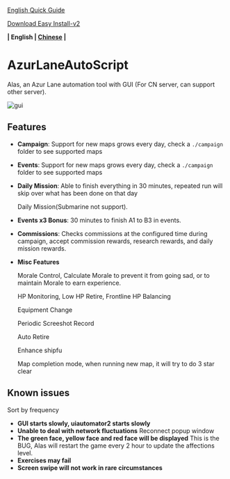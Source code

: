 [English Quick Guide](doc%2FQuick_guide.md) 

[Download Easy Install-v2](https://github.com/whoamikyo/AzurLaneAutoScript/releases)

**| English | [Chinese](README.md) |**

# AzurLaneAutoScript

Alas, an Azur Lane automation tool with GUI (For CN server, can support other server).

![gui](doc/README.assets/gui_en.png)

## Features  

- **Campaign**: Support for new maps grows every day, check a `./campaign` folder to see supported maps

- **Events**: Support for new maps grows every day, check a `./campaign` folder to see supported maps

- **Daily Mission**: Able to finish everything in 30 minutes, repeated run will skip over what has been done on that day  

  Daily Mission(Submarine not support).
  
- **Events x3 Bonus**: 30 minutes to finish A1 to B3 in events.

- **Commissions**: Checks commissions at the configured time during campaign, accept commission rewards, research rewards, and daily mission rewards.  

- **Misc Features**  

  Morale Control, Calculate Morale to prevent it from going sad, or to maintain Morale to earn experience.

  HP Monitoring, Low HP Retire, Frontline HP Balancing  

  Equipment Change  
 
  Periodic Screeshot Record  
 
  Auto Retire
  
  Enhance shipfu
 
  Map completion mode, when running new map, it will try to do 3 star clear


## Known issues

Sort by frequency

- **GUI starts slowly, uiautomator2 starts slowly**
- **Unable to deal with network fluctuations** Reconnect popup window
- **The green face, yellow face and red face will be displayed** This is the BUG, Alas will restart the game every 2 hour to update the affections level.
- **Exercises may fail**
- **Screen swipe will not work in rare circumstances**
